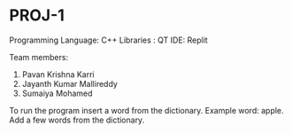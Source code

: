 # PROJ-1
Programming Language: C++
Libraries : QT
IDE: Replit

Team members:

1) Pavan Krishna Karri
2) Jayanth Kumar Mallireddy
3) Sumaiya Mohamed


To run the program insert a word from the dictionary.
Example word: apple.
Add a few words from the dictionary.
